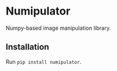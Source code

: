 # Numipulator
Numpy-based image manipulation library.

## Installation
Run `pip install numipulator`.
